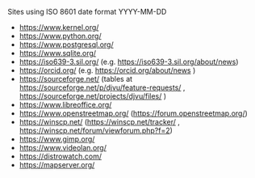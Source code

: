 Sites using ISO 8601 date format YYYY-MM-DD
* https://www.kernel.org/
* https://www.python.org/
* https://www.postgresql.org/
* https://www.sqlite.org/
* https://iso639-3.sil.org/ (e.g. https://iso639-3.sil.org/about/news)
* https://orcid.org/ (e.g. https://orcid.org/about/news )
* https://sourceforge.net/ (tables at https://sourceforge.net/p/djvu/feature-requests/ , https://sourceforge.net/projects/djvu/files/ )
* https://www.libreoffice.org/
* https://www.openstreetmap.org/ (https://forum.openstreetmap.org/)
* https://winscp.net/ (https://winscp.net/tracker/ , https://winscp.net/forum/viewforum.php?f=2)
* https://www.gimp.org/
* https://www.videolan.org/
* https://distrowatch.com/
* https://mapserver.org/
